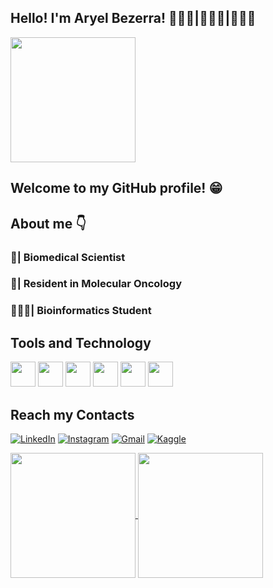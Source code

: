 ## Hello! I'm Aryel Bezerra! 👨🏻‍💻|🧑🏻‍🔬|🧜🏻‍♂️
 <img height=200 align="center" src="https://github.com/HighScientist/HighScientist/assets/139933766/68eeeefd-1d11-43ec-ae64-cbcb0fb4018a"/>

## Welcome to my GitHub profile! 😁

 
## About me 👇
### 🧬| Biomedical Scientist
### 🦀| Resident in Molecular Oncology
### 🧑🏻‍💻| Bioinformatics Student

## Tools and Technology
<img loading="lazy" src="https://cdn.jsdelivr.net/gh/devicons/devicon/icons/git/git-original.svg" width="40" height="40"/> <img src="https://cdn.jsdelivr.net/gh/devicons/devicon@latest/icons/linux/linux-original.svg" width="40" height="40"/>
<img src="https://cdn.jsdelivr.net/gh/devicons/devicon@latest/icons/python/python-original.svg" width="40" height="40"/>
<img src="https://cdn.jsdelivr.net/gh/devicons/devicon@latest/icons/jupyter/jupyter-original-wordmark.svg" width="40" height="40"/>
<img src="https://cdn.jsdelivr.net/gh/devicons/devicon@latest/icons/r/r-original.svg" width="40" height="40" />
<img src="https://cdn.jsdelivr.net/gh/devicons/devicon@latest/icons/vscode/vscode-original.svg" width="40" height="40" />

## Reach my Contacts     
[![LinkedIn](https://img.shields.io/badge/LinkedIn-0077B5?style=for-the-badge&logo=linkedin&logoColor=white)](https://www.linkedin.com/in/aryel-bezerra/)
[![Instagram](https://img.shields.io/badge/Instagram-E4405F?style=for-the-badge&logo=instagram&logoColor=white)](https://www.instagram.com/highscientist/)
[![Gmail](https://img.shields.io/badge/Gmail-D14836?style=for-the-badge&logo=gmail&logoColor=white)](mailto:aryelbezerra@gmail.com)
[![Kaggle](https://img.shields.io/badge/Kaggle-20BEFF?style=for-the-badge&logo=Kaggle&logoColor=white)](https://www.kaggle.com/aryelbezerra)

<a href="https://github.com/HighScientist/github-readme-stats">
  <img height=200 align="center" src="https://github-readme-stats.vercel.app/api?username=HighScientist&show_icons=true&theme=synthwave&rank_icon=github&card_width=450"/>
</a>
<a href="https://github.com/anuraghazra/convoychat">
  <img height=200 align="center" src="https://github-readme-stats.vercel.app/api/top-langs/?username=HighScientist&layout=donut&theme=synthwave"/>
</a>

